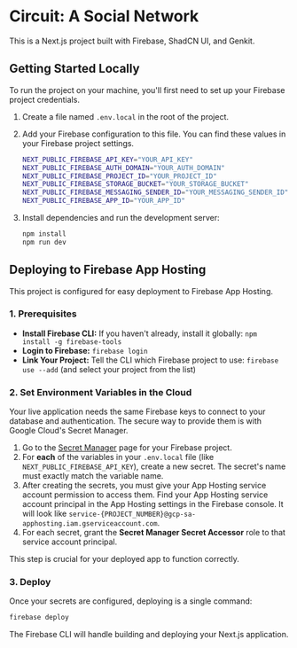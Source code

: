 # Circuit: A Social Network

This is a Next.js project built with Firebase, ShadCN UI, and Genkit.

## Getting Started Locally

To run the project on your machine, you'll first need to set up your Firebase project credentials.

1.  Create a file named `.env.local` in the root of the project.
2.  Add your Firebase configuration to this file. You can find these values in your Firebase project settings.

    ```bash
    NEXT_PUBLIC_FIREBASE_API_KEY="YOUR_API_KEY"
    NEXT_PUBLIC_FIREBASE_AUTH_DOMAIN="YOUR_AUTH_DOMAIN"
    NEXT_PUBLIC_FIREBASE_PROJECT_ID="YOUR_PROJECT_ID"
    NEXT_PUBLIC_FIREBASE_STORAGE_BUCKET="YOUR_STORAGE_BUCKET"
    NEXT_PUBLIC_FIREBASE_MESSAGING_SENDER_ID="YOUR_MESSAGING_SENDER_ID"
    NEXT_PUBLIC_FIREBASE_APP_ID="YOUR_APP_ID"
    ```

3.  Install dependencies and run the development server:

    ```bash
    npm install
    npm run dev
    ```

## Deploying to Firebase App Hosting

This project is configured for easy deployment to Firebase App Hosting.

### 1. Prerequisites

- **Install Firebase CLI:** If you haven't already, install it globally:
  `npm install -g firebase-tools`
- **Login to Firebase:**
  `firebase login`
- **Link Your Project:** Tell the CLI which Firebase project to use:
  `firebase use --add` (and select your project from the list)

### 2. Set Environment Variables in the Cloud

Your live application needs the same Firebase keys to connect to your database and authentication. The secure way to provide them is with Google Cloud's Secret Manager.

1.  Go to the [Secret Manager](https://console.cloud.google.com/security/secret-manager) page for your Firebase project.
2.  For **each** of the variables in your `.env.local` file (like `NEXT_PUBLIC_FIREBASE_API_KEY`), create a new secret. The secret's name must exactly match the variable name.
3.  After creating the secrets, you must give your App Hosting service account permission to access them. Find your App Hosting service account principal in the App Hosting settings in the Firebase console. It will look like `service-{PROJECT_NUMBER}@gcp-sa-apphosting.iam.gserviceaccount.com`.
4.  For each secret, grant the **Secret Manager Secret Accessor** role to that service account principal.

This step is crucial for your deployed app to function correctly.

### 3. Deploy

Once your secrets are configured, deploying is a single command:

```bash
firebase deploy
```

The Firebase CLI will handle building and deploying your Next.js application.
